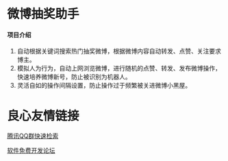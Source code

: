 # 微博抽奖助手

#### 项目介绍

1. 自动根据关键词搜索热门抽奖微博，根据微博内容自动转发、点赞、关注要求博主。
2. 模拟人为行为，自动上网浏览微博，进行随机的点赞、转发、发布微博操作，快速培养微博新号，防止被识别为机器人。
3. 灵活自如的操作间隔设置，防止操作过于频繁被关进微博小黑屋。



 # 良心友情链接

[腾讯QQ群快速检索](http://u.720life.cn/s/8cf73f7c)

[软件免费开发论坛](http://u.720life.cn/s/bbb01dc0)